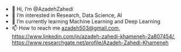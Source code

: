 - 👋 Hi, I’m @AzadehZahedi
- 👀 I’m interested in Research, Data Science, AI
- 🌱 I’m currently learning Machine Learning and Deep Learning
- 📫 How to reach me azadeh503@gmail.com, https://www.linkedin.com/in/azadeh-zahedi-khameneh-2a807454/, https://www.researchgate.net/profile/Azadeh-Zahedi-Khameneh



<!---
AzadehZahedi/AzadehZahedi is a ✨ special ✨ repository because its `README.md` (this file) appears on your GitHub profile.
You can click the Preview link to take a look at your changes.
--->

